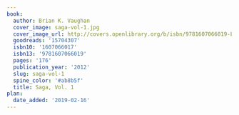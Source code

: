 ```yaml
---
book:
  author: Brian K. Vaughan
  cover_image: saga-vol-1.jpg
  cover_image_url: http://covers.openlibrary.org/b/isbn/9781607066019-L.jpg
  goodreads: '15704307'
  isbn10: '1607066017'
  isbn13: '9781607066019'
  pages: '176'
  publication_year: '2012'
  slug: saga-vol-1
  spine_color: '#ab8b5f'
  title: Saga, Vol. 1
plan:
  date_added: '2019-02-16'
---
```

